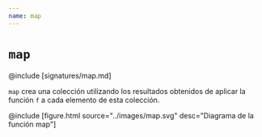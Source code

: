 ```yaml
---
name: map
---
```


# `map`

@include [signatures/map.md]

`map` crea una colección utilizando los resultados obtenidos de aplicar la función `f` a cada elemento de esta colección.

@include [figure.html source="../images/map.svg" desc="Diagrama de la función map"]
